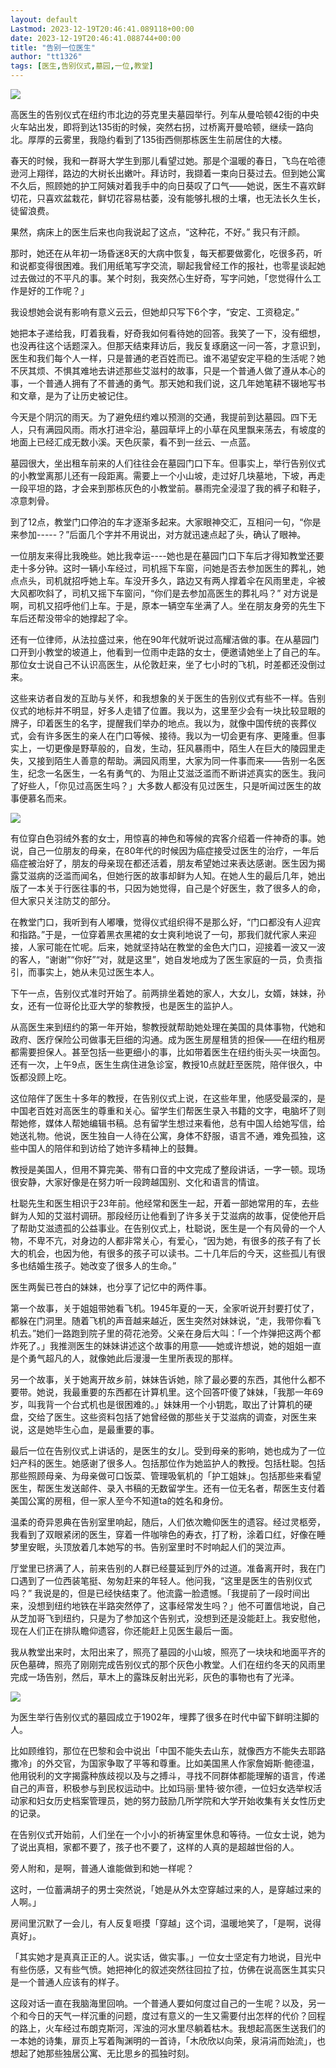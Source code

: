 ```yaml
---
layout: default
Lastmod: 2023-12-19T20:46:41.089118+00:00
date: 2023-12-19T20:46:41.088744+00:00
title: "告别一位医生"
author: "tt1326"
tags: [医生,告别仪式,墓园,一位,教堂]
---
```


![](https://images.weserv.nl/?url=https%3A//mmbiz.qpic.cn/mmbiz_jpg/nJEFknR1lwuvvF7RO0QpVZ3CzsBHAoxa3WCs873gic5QnWxASEy3rhSSDznUPEylYnJJ7wHOJRWnT2mfU53aJUQ/640%3Fwx_fmt%3Djpeg%26from%3Dappmsg)  

高医生的告别仪式在纽约市北边的芬克里夫墓园举行。列车从曼哈顿42街的中央火车站出发，即将到达135街的时候，突然右拐，过桥离开曼哈顿，继续一路向北。厚厚的云雾里，我隐约看到了135街西侧那栋医生生前居住的大楼。  

春天的时候，我和一群哥大学生到那儿看望过她。那是个温暖的春日，飞鸟在哈德逊河上翔徉，路边的大树长出嫩叶。拜访时，我撷着一束向日葵过去。但到她公寓不久后，照顾她的护工阿姨对着我手中的向日葵叹了口气——她说，医生不喜欢鲜切花，只喜欢盆栽花，鲜切花容易枯萎，没有能够扎根的土壤，也无法长久生长，徒留浪费。

果然，病床上的医生后来也向我说起了这点，“这种花，不好。” 我只有汗颜。

那时，她还在从年初一场昏迷8天的大病中恢复，每天都要做雾化，吃很多药，听和说都变得很困难。我们用纸笔写字交流，聊起我曾经工作的报社，也零星谈起她过去做过的不平凡的事。某个时刻，我突然心生好奇，写字问她，「您觉得什么工作是好的工作呢？」

我设想她会说有影响有意义云云，但她却只写下6个字，“安定、工资稳定。”

她把本子递给我，盯着我看，好奇我如何看待她的回答。我笑了一下，没有细想，也没再往这个话题深入。但那天结束拜访后，我反复琢磨这一问一答，才意识到，医生和我们每个人一样，只是普通的老百姓而已。谁不渴望安定平稳的生活呢？她不厌其烦、不惧其难地去讲述那些艾滋村的故事，只是一个普通人做了遵从本心的事，一个普通人拥有了不普通的勇气。那天她和我们说，这几年她笔耕不辍地写书和文章，是为了让历史被记住。

今天是个阴沉的雨天。为了避免纽约难以预测的交通，我提前到达墓园。四下无人，只有满园风雨。雨水打进伞沿，墓园草坪上的小草在风里飘来荡去，有坡度的地面上已经汇成无数小溪。天色灰蒙，看不到一丝云、一点蓝。

墓园很大，坐出租车前来的人们往往会在墓园门口下车。但事实上，举行告别仪式的小教堂离那儿还有一段距离。需要上一个小山坡，走过好几块墓地，下坡，再走一段平坦的路，才会来到那栋灰色的小教堂前。暴雨完全浸湿了我的裤子和鞋子，凉意刺骨。

到了12点，教堂门口停泊的车才逐渐多起来。大家眼神交汇，互相问一句，“你是来参加-----？”后面几个字并不用说出，对方就迅速点起了头，确认了眼神。

一位朋友来得比我晚些。她比我幸运----她也是在墓园门口下车后才得知教堂还要走十多分钟。这时一辆小车经过，司机摇下车窗，问她是否去参加医生的葬礼，她点点头，司机就招呼她上车。车没开多久，路边又有两人撑着伞在风雨里走，伞被大风都吹斜了，司机又摇下车窗问，“你们是去参加高医生的葬礼吗？” 对方说是啊，司机又招呼他们上车。于是，原本一辆空车坐满了人。坐在朋友身旁的先生下车后还帮没带伞的她撑起了伞。

还有一位律师，从法拉盛过来，他在90年代就听说过高耀洁做的事。在从墓园门口开到小教堂的坡道上，他看到一位雨中走路的女士，便邀请她坐上了自己的车。那位女士说自己不认识高医生，从伦敦赶来，坐了七小时的飞机，时差都还没倒过来。

这些来访者自发的互助与关怀，和我想象的关于医生的告别仪式有些不一样。告别仪式的地标并不明显，好多人走错了位置。我以为，这里至少会有一块比较显眼的牌子，印着医生的名字，提醒我们举办的地点。我以为，就像中国传统的丧葬仪式，会有许多医生的亲人在门口等候、接待。我以为一切会更有序、更隆重。但事实上，一切更像是野草般的，自发，生动，狂风暴雨中，陌生人在巨大的陵园里走失，又接到陌生人善意的帮助。满园风雨里，大家为同一件事而来——告别一名医生，纪念一名医生，一名有勇气的、为阻止艾滋泛滥而不断讲述真实的医生。我问了好些人，「你见过高医生吗？」大多数人都没有见过医生，只是听闻过医生的故事便慕名而来。

![](https://images.weserv.nl/?url=https%3A//mmbiz.qpic.cn/mmbiz_jpg/nJEFknR1lwuvvF7RO0QpVZ3CzsBHAoxa9WRlBS6ibBgxZKcBvbstYboicDkkrJMI39CzAnXdhFeU8WFE2l2nzm1A/640%3Fwx_fmt%3Djpeg%26from%3Dappmsg)

有位穿白色羽绒外套的女士，用惊喜的神色和等候的宾客介绍着一件神奇的事。她说，自己一位朋友的母亲，在80年代的时候因为癌症接受过医生的治疗，一年后癌症被治好了，朋友的母亲现在都还活着，朋友希望她过来表达感谢。医生因为揭露艾滋病的泛滥而闻名，但她行医的故事却鲜为人知。在她人生的最后几年，她出版了一本关于行医往事的书，只因为她觉得，自己是个好医生，救了很多人的命，但大家只关注防艾的部分。

在教堂门口，我听到有人嘟囔，觉得仪式组织得不是那么好，“门口都没有人迎宾和指路。”于是，一位穿着黑衣黑裙的女士爽利地说了一句，那我们就代家人来迎接，人家可能在忙呢。后来，她就坚持站在教堂的金色大门口，迎接着一波又一波的客人，“谢谢”“你好”“对，就是这里”，她自发地成为了医生家庭的一员，负责指引，而事实上，她从未见过医生本人。

下午一点，告别仪式准时开始了。前两排坐着她的家人，大女儿，女婿，妹妹，孙女，还有一位哥伦比亚大学的黎教授，也是医生的监护人。

从高医生来到纽约的第一年开始，黎教授就帮助她处理在美国的具体事物，代她和政府、医疗保险公司做事无巨细的沟通。成为医生房屋租赁的担保——在纽约租房都需要担保人。甚至包括一些更细小的事，比如带着医生在纽约街头买一块面包。还有一次，上午9点，医生生病住进急诊室，教授10点就赶至医院，陪伴很久，中饭都没顾上吃。

这位陪伴了医生十多年的教授，在告别仪式上说，在这些年里，他感受最深的，是中国老百姓对高医生的尊重和关心。留学生们帮医生录入书籍的文字，电脑坏了则帮她修，媒体人帮她编辑书稿。总有留学生想过来看他，总有中国人给她写信，给她送礼物。他说，医生独自一人待在公寓，身体不舒服，语言不通，难免孤独，这些中国人的陪伴和到访给了她许多精神上的鼓舞。

教授是美国人，但用不算完美、带有口音的中文完成了整段讲话，一字一顿。现场很安静，大家好像是在努力听一段跨越国别、文化和语言的情谊。

杜聪先生和医生相识于23年前。他经常和医生一起，开着一部她常用的车，去些鲜为人知的艾滋村调研。那段经历让他看到了许多关于艾滋病的故事，促使他开启了帮助艾滋遗孤的公益事业。在告别仪式上，杜聪说，医生是一个有风骨的一个人物，不卑不亢，对身边的人都非常关心，有爱心，“因为她，有很多的孩子有了长大的机会，也因为他，有很多的孩子可以读书。二十几年后的今天，这些孤儿有很多也结婚生孩子。她改变了很多人的生命。”

医生两鬓已苍白的妹妹，也分享了记忆中的两件事。

第一个故事，关于姐姐带她看飞机。1945年夏的一天，全家听说开封要打仗了，都躲在门洞里。随着飞机的声音越来越近，医生突然对妹妹说，“走，我带你看飞机去。”她们一路跑到院子里的荷花池旁。父亲在身后大叫：「一个炸弹把这两个都炸死了。」我推测医生的妹妹讲述这个故事的用意——她或许想说，她的姐姐一直是个勇气超凡的人，就像她此后漫漫一生里所表现的那样。‍‍‍‍

另一个故事，关于她离开故乡前，妹妹告诉她，除了最必要的东西，其他什么都不要带。她说，我最重要的东西都在计算机里。这个回答吓傻了妹妹，「我那一年69岁，叫我背一个台式机也是很困难的。」妹妹用一个小钥匙，取出了计算机的硬盘，交给了医生。这些资料包括了她曾经做的那些关于艾滋病的调查，对医生来说，这是她毕生心血，是最重要的事。

最后一位在告别仪式上讲话的，是医生的女儿。受到母亲的影响，她也成为了一位妇产科的医生。她感谢了很多人。包括那位作为她监护人的教授。包括杜聪。包括那些照顾母亲、为母亲做可口饭菜、管理吸氧机的「护工姐妹」。包括那些来看望医生，帮医生发送邮件、录入书稿的无数留学生。还有一位无名者，帮医生支付着美国公寓的房租，但一家人至今不知道ta的姓名和身份。

温柔的奇异恩典在告别室里响起，随后，人们依次瞻仰医生的遗容。经过灵柩旁，我看到了双眼紧闭的医生，穿着一件咖啡色的寿衣，打了粉，涂着口红，好像在睡梦里安眠，头顶放着几本她写的书。告别室里时不时响起人们的哭泣声。

厅堂里已挤满了人，前来告别的人群已经蔓延到厅外的过道。准备离开时，我在门口遇到了一位西装笔挺、匆匆赶来的年轻人。他问我，“这里是医生的告别仪式吗？” 我说是的，但是已经快结束了。他流露一脸遗憾。「我提前了一段时间出来，没想到纽约地铁在半路突然停了，这事经常发生吗？」他不可置信地说，自己从芝加哥飞到纽约，只是为了参加这个告别式，没想到还是没能赶上。我安慰他，现在人们正在排队瞻仰遗容，你还能赶上见医生最后一面。

我从教堂出来时，太阳出来了，照亮了墓园的小山坡，照亮了一块块和地面平齐的灰色墓碑，照亮了刚刚完成告别仪式的那个灰色小教堂。人们在纽约冬天的风雨里完成一场告别，然后，草木上的露珠反射出光彩，灰色的事物也有了光泽。

![](https://images.weserv.nl/?url=https%3A//mmbiz.qpic.cn/mmbiz_jpg/nJEFknR1lwuvvF7RO0QpVZ3CzsBHAoxanG34o4fxVwC40BNhibiaxLUOH8Eurw8aiavj1sqCjxZbeRpBu2mIkAqoA/640%3Fwx_fmt%3Djpeg%26from%3Dappmsg)

为医生举行告别仪式的墓园成立于1902年，埋葬了很多在时代中留下鲜明注脚的人。  

比如顾维钧，那位在巴黎和会中说出「中国不能失去山东，就像西方不能失去耶路撒冷」的外交官，为国家争取了平等和尊重。比如美国黑人作家詹姆斯·鲍德温，他用锐利的文字揭露种族歧视以及与之搏斗，寻找不同群体都能理解的语言，传递自己的声音，积极参与到民权运动中。比如玛丽·里特·彼尔德，一位妇女选举权活动家和妇女历史档案管理员，她的努力鼓励几所学院和大学开始收集有关女性历史的记录。

在告别仪式开始前，人们坐在一个小小的祈祷室里休息和等待。一位女士说，她为了说出真相，家都不要了，孩子也不要了，这样的人真的是超越世俗的人。

旁人附和，是啊，普通人谁能做到和她一样呢？

这时，一位蓄满胡子的男士突然说，「她是从外太空穿越过来的人，是穿越过来的人啊。」

房间里沉默了一会儿，有人反复咂摸「穿越」这个词，温暖地笑了，「是啊，说得真好」。

「其实她才是真真正正的人。说实话，做实事。」一位女士坚定有力地说，目光中有些伤感，又有些气愤。她把神化的叙述突然往回拉了拉，仿佛在说高医生其实只是一个普通人应该有的样子。

这段对话一直在我脑海里回响。一个普通人要如何度过自己的一生呢？以及，另一个和今日的天气一样沉重的问题，度过有意义的一生又需要付出怎样的代价？回程的路上，火车经过布朗克斯河，浑浊的河水里尽躺着枯木。我想起高医生送我们的一本她的诗集，扉页上写着陶渊明的一首诗，「木欣欣以向荣，泉涓涓而始流」，也想起了她那些独居公寓、无比思乡的孤独时刻。

